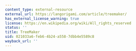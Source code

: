 ```yaml
---
content_type: external-resource
external_url: https://langorigami.com/article/treemaker/
has_external_license_warning: true
license: https://en.wikipedia.org/wiki/All_rights_reserved
status: ''
title: TreeMaker
uid: 021033a6-feb6-4b24-a558-7dbb4e5589c8
wayback_url: ''
---
```

